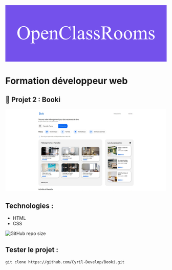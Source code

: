 ![formation](./assets/screenshot/openClassRooms.png)

# Formation développeur web 



## 📎 Projet 2 : Booki



![screenshot du site](./assets/screenshot/booki%20acc.jpg)



## Technologies :
- HTML
- CSS

![GitHub repo size](https://img.shields.io/github/repo-size/Cyril-Develop/Booki?style=for-the-badge)

## Tester le projet :

```terminal
git clone https://github.com/Cyril-Develop/Booki.git
```


